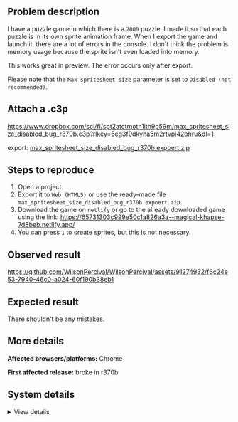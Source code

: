 ## Problem description

I have a puzzle game in which there is a `2000` puzzle. I made it so that each puzzle is in its own sprite animation frame. When I export the game and launch it, there are a lot of errors in the console. I don't think the problem is memory usage because the sprite isn't even loaded into memory.

This works great in preview. The error occurs only after export.

Please note that the `Max spritesheet size` parameter is set to `Disabled (not recommended)`.

## Attach a .c3p

https://www.dropbox.com/scl/fi/spt2atctmotn1ith9p59m/max_spritesheet_size_disabled_bug_r370b.c3p?rlkey=5eg3f9dkyha5m2rtvpi42phru&dl=1

export: [max_spritesheet_size_disabled_bug_r370b expoert.zip](https://github.com/WilsonPercival/WilsonPercival/files/13615173/max_spritesheet_size_disabled_bug_r370b.expoert.zip)

## Steps to reproduce

1. Open a project.
2. Export it to `Web (HTML5)` or use the ready-made file `max_spritesheet_size_disabled_bug_r370b expoert.zip`.
3. Download the game on `netlify` or go to the already downloaded game using the link: https://65731303c999e50c1a826a3a--magical-khapse-7d8beb.netlify.app/
4. You can press `1` to create sprites, but this is not necessary.

## Observed result

https://github.com/WilsonPercival/WilsonPercival/assets/91274932/f6c24e53-7940-46c0-a024-60f190b38eb1

## Expected result

There shouldn't be any mistakes.

## More details



**Affected browsers/platforms:** Chrome

**First affected release:** broke in r370b

## System details

<details><summary>View details</summary>

Platform information
Product: Construct 3 r370 (beta)
Browser: Chrome 119.0.6045.200
Browser engine: Chromium
Context: browser
Operating system: Windows 11
Device type: desktop
Device pixel ratio: 1.5
Logical CPU cores: 16
Approx. device memory: 8 GB
User agent: Mozilla/5.0 (Windows NT 10.0; Win64; x64) AppleWebKit/537.36 (KHTML, like Gecko) Chrome/119.0.0.0 Safari/537.36
Language setting: en-US

Local storage
Storage quota (approx): 283 gb
Storage usage (approx): 182 mb (0.1%)
Persistant storage: Yes

Browser support notes
This list contains missing features that are not required, but could improve performance or user experience if supported.

Nothing is missing. Everything is OK!
WebGL information
Version string: WebGL 2.0 (OpenGL ES 3.0 Chromium)
Numeric version: 2
Supports NPOT textures: yes
Supports GPU profiling: no
Supports highp precision: yes
Vendor: Google Inc. (AMD)
Renderer: ANGLE (AMD, AMD Radeon(TM) Graphics (0x00001638) Direct3D11 vs_5_0 ps_5_0, D3D11)
Major performance caveat: no
Maximum texture size: 16384
Point size range: 1 to 1024
Extensions:

EXT_color_buffer_float
EXT_color_buffer_half_float
EXT_disjoint_timer_query_webgl2
EXT_float_blend
EXT_texture_compression_bptc
EXT_texture_compression_rgtc
EXT_texture_filter_anisotropic
EXT_texture_norm16
KHR_parallel_shader_compile
OES_draw_buffers_indexed
OES_texture_float_linear
OVR_multiview2
WEBGL_clip_cull_distance
WEBGL_compressed_texture_s3tc
WEBGL_compressed_texture_s3tc_srgb
WEBGL_debug_renderer_info
WEBGL_debug_shaders
WEBGL_lose_context
WEBGL_multi_draw
WEBGL_provoking_vertex
Audio information
System sample rate: 48000 Hz
Output channels: 2
Output interpretation: speakers
Supported decode formats:

WebM Opus (audio/webm; codecs=opus)
Ogg Opus (audio/ogg; codecs=opus)
WebM Vorbis (audio/webm; codecs=vorbis)
Ogg Vorbis (audio/ogg; codecs=vorbis)
MPEG-4 AAC (audio/mp4; codecs=mp4a.40.5)
MP3 (audio/mpeg)
FLAC (audio/flac)
PCM WAV (audio/wav; codecs=1)
Supported encode formats:

WebM Opus (audio/webm; codecs=opus)
Video information
Supported decode formats:

WebM AV1 (video/webm; codecs=av01.0.00M.08)
MP4 AV1 (video/mp4; codecs=av01.0.00M.08)
WebM VP9 (video/webm; codecs=vp9)
WebM VP8 (video/webm; codecs=vp8)
H.265 (video/mp4; codecs=hev1.1.2.L93.B0)
H.264 (video/mp4; codecs=avc1.42E01E)
Supported encode formats:

WebM AV1 (video/webm; codecs=av1)
WebM VP9 (video/webm; codecs=vp9)
WebM VP8 (video/webm; codecs=vp8)

</details>
